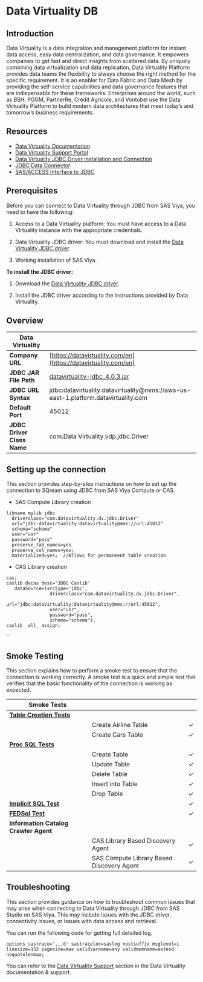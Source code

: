 # Data Virtuality DB

## Introduction

Data Virtuality is a data integration and management platform for instant data access, easy data centralization, and data governance. It empowers companies to get fast and direct insights from scattered data. By uniquely combining data virtualization and data replication, Data Virtuality Platform provides data teams the flexibility to always choose the right method for the specific requirement. It is an enabler for Data Fabric and Data Mesh by providing the self-service capabilities and data governance features that are indispensable for these frameworks. Enterprises around the world, such as BSH, PGGM, PartnerRe, Crédit Agricole, and Vontobel use the Data Virtuality Platform to build modern data architectures that meet today’s and tomorrow’s business requirements.

## Resources

- [Data Virtuality Documentation](https://datavirtuality.com/en/docs-and-support/)
- [Data Virtuality Support Portal](https://support.datavirtuality.com/hc/en-us)
- [Data Virtuality JDBC Driver Installation and Connection](https://docs.datavirtuality.com/v3/jdbc-driver-installation-and-connection)
- [JDBC Data Connector](https://go.documentation.sas.com/doc/en/pgmsascdc/v_038/casref/n1ldk5vubre9oen10bdqoqkfc1y7.htm)
- [SAS/ACCESS Interface to JDBC](https://go.documentation.sas.com/doc/en/pgmsascdc/v_038/acreldb/n1usgr00wc9cvln1gnyp1807qu17.htm)

## Prerequisites

Before you can connect to Data Virtuality through JDBC from SAS Viya, you need to have the following:

1. Access to a Data Virtuality platform: You must have access to a Data Virtuality instance with the appropriate credentials.

2. Data Virtuality JDBC driver: You must download and install the [Data Virtuality JDBC driver](https://datavirtuality.com/en/download-driver/).

3. Working installation of SAS Viya.

**To install the JDBC driver:**

1. Download the [Data Virtuality JDBC driver](https://datavirtuality.com/en/download-driver/).

2. Install the JDBC driver according to the instructions provided by Data Virtuality.

## Overview

| Data Virtuality               |                                                                                   |
| -------------------- | --------------------------------------------------------------------------------- |
| **Company URL**     | [https://datavirtuality.com/en](https://datavirtuality.com/en)                                                               |
| **JDBC JAR File Path**   | [datavirtuality-jdbc_4.0.3.jar](https://datavirtuality.com/wp-content/uploads/2023/07/datavirtuality-jdbc_4.0.3.jar)                        |
| **JDBC URL Syntax** | jdbc:datavirtuality:datavirtuality@mms://aws-us-east-1.platform.datavirtuality.com                                           |
| **Default Port**    | 45012                                                                            |
| **JDBC Driver Class Name**      | com.Data Virtuality.vdp.jdbc.Driver                                                       |
## Setting up the connection

This section provides step-by-step instructions on how to set up the connection to SQream using JDBC from SAS Viya Compute or CAS.

- SAS Compute Library creation

```sas
libname mylib jdbc
  driverclass="com.datavirtuality.dv.jdbc.Driver"
  url="jdbc:datavirtuality:datavirtuality@mms://url:45012"
  schema="schema"
  user="usr"
  password="pass"
  preserve_tab_names=yes
  preserve_col_names=yes;
  materialized=yes;  //Allows for permanment table creation
```

- CAS Library creation

```sas
cas;
caslib dvcas desc='JDBC Caslib'
   dataSource=(srctype='jdbc',
                driverclass="com.datavirtuality.dv.jdbc.Driver",
                url="jdbc:datavirtuality:datavirtuality@mms://url:45012",
                user="usr",
                password="pass",
                schema="schema");
caslib _all_ assign;
```
``
## Smoke Testing

This section explains how to perform a smoke test to ensure that the connection is working correctly. A smoke test is a quick and simple test that verifies that the basic functionality of the connection is working as expected.

|            Smoke Tests                           |                      |     |
| ------------------------------------- | -------------------- | --- |
| [**Table Creation Tests**](..#table-creation-tests) | | |
|                                       | Create Airline Table | &check; |
|                                       | Create Cars Table    | &check; |
| [**Proc SQL Tests**](..#proc-sql-tests) | | |
|                                       | Create Table         | &check; |
|                                       | Update Table         | &check; |
|                                       | Delete Table         | &check; |
|                                       | Insert into Table    | &check; |
|                                       | Drop Table           | &check; |
| [**Implicit SQL Test**](..#implicit-sql-tests) | | &check; |
| [**FEDSql Test**](..#fedsql-test) | | &check; |
| **Information Catalog Crawler Agent** | | |
|                                       | CAS Library Based Discovery Agent                     | &check; |
|                                       | SAS Compute Library Based Discovery Agent                     | &check; |
## Troubleshooting

This section provides guidance on how to troubleshoot common issues that may arise when connecting to Data Virtuality through JDBC from SAS Studio on SAS Viya. This may include issues with the JDBC driver, connectivity issues, or issues with data access and retrieval.

You can run the following code for getting full detailed log.

```sas
options sastrace=',,,d' sastraceloc=saslog nostsuffix msglevel=i
linesize=132 pagesize=max validvarname=any validmemname=extend noquotelenmax;
```

You can refer to the [Data Virtuality Support](https://support.datavirtuality.com/hc/en-us) section in the Data Virtuality documentation & support.